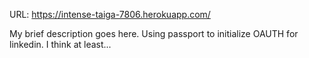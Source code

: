 URL: https://intense-taiga-7806.herokuapp.com/

My brief description goes here.
Using passport to initialize OAUTH for linkedin. I think at least... 
